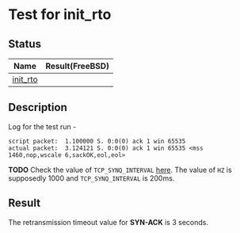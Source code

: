 # Test for init_rto

## Status
|         Name          | Result(FreeBSD) |
|:---------------------:|:---------------:|
[init_rto](init_rto.pkt)|

## Description
Log for the test run -
```
script packet:  1.100000 S. 0:0(0) ack 1 win 65535
actual packet:  3.124121 S. 0:0(0) ack 1 win 65535 <mss 1460,nop,wscale 6,sackOK,eol,eol>
```
**TODO** Check the value of `TCP_SYNQ_INTERVAL` [here](http://fxr.watson.org/fxr/source/include/net/tcp.h?v=linux-2.4.22#L356).
The value of `HZ` is supposedly 1000 and `TCP_SYNQ_INTERVAL` is 200ms.

## Result
The retransmission timeout value for **SYN-ACK** is 3 seconds.

